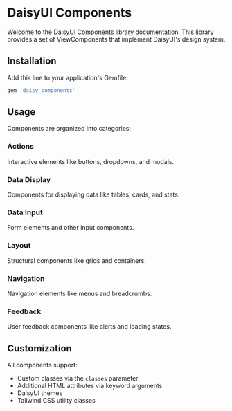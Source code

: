 # DaisyUI Components

Welcome to the DaisyUI Components library documentation. This library provides a set of ViewComponents that implement DaisyUI's design system.

## Installation

Add this line to your application's Gemfile:

```ruby
gem 'daisy_components'
```

## Usage

Components are organized into categories:

### Actions
Interactive elements like buttons, dropdowns, and modals.

### Data Display
Components for displaying data like tables, cards, and stats.

### Data Input
Form elements and other input components.

### Layout
Structural components like grids and containers.

### Navigation
Navigation elements like menus and breadcrumbs.

### Feedback
User feedback components like alerts and loading states.

## Customization

All components support:
- Custom classes via the `classes` parameter
- Additional HTML attributes via keyword arguments
- DaisyUI themes
- Tailwind CSS utility classes 
